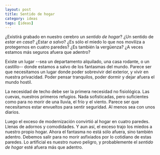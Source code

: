 ```yaml
---
layout: post
title: Sentido de hogar
category: ideas
tags: [ideas]
---
```


¿Existirá grabado en nuestro cerebro un *sentido de hogar*? ¿Un
sentido de *estar en casa*? ¿Estar *a salvo*? ¿Es sólo el miedo lo que
nos moviliza a protegernos en cuatro paredes? ¿Es también la
vergüenza? ¿A veces estamos más seguros afuera que adentro?

Existe un lugar --sea un departamento alquilado, una casa rodante, o
un castillo-- donde estamos a salvo de los fantasmas del mundo.
Parece ser que necesitamos un lugar donde poder sobrevivir del
exterior, y vivir en nuestra privacidad. Poder pensar tranquilos,
poder dormir y dejar afuera el mundo hostil.

La necesidad de techo debe ser la primera necesidad no fisiológica. Las
cuevas, nuestros primeros refugios. Nada sofisticadas, pero
suficientes como para no morir de una lluvia, el frío y el
viento. Parece ser que necesitamos estar envueltos para sentir
seguridad. Al menos sea con unos diarios.

Luego el exceso de modernización convirtió al hogar en cuatro
paredes. Llenas de adornos y comodidades. Y aun así, el exceso trajo
los miedos a nuestro propio hogar. Ahora el fantasma no está sólo
afuera, sino también adentro. Debemos salir para no morir asfixiados
por lo cotidiano de estas paredes. Lo artificial es nuestro nuevo
peligro, y probablemente el *sentido de hogar* esté afuera más que
adentro.
